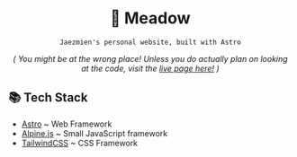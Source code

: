 <div align="center">
	<h1>🐎 Meadow</h1>

	Jaezmien's personal website, built with Astro

<i>*( You might be at the wrong place! Unless you do actually plan on looking at the code, visit the [live page here!](https://jaezmien.github.io) )*</i>
</div>

## 📚 Tech Stack
- [Astro](https://astro.build) ~ Web Framework
- [Alpine.js](https://alpinejs.dev) ~ Small JavaScript framework
- [TailwindCSS](https://tailwindcss.com) ~ CSS Framework
